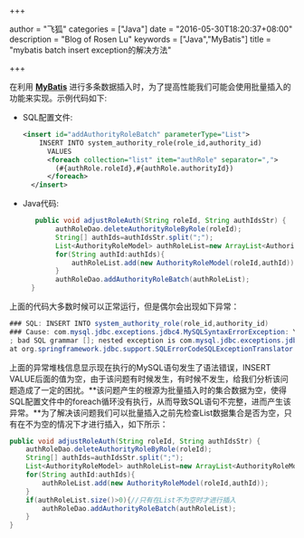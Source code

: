 +++

author = "飞狐"
categories = ["Java"]
date = "2016-05-30T18:20:37+08:00"
description = "Blog of Rosen Lu"
keywords = ["Java","MyBatis"]
title = "mybatis batch insert exception的解决方法"

+++

在利用 **[MyBatis](http://www.mybatis.org/mybatis-3/)** 进行多条数据插入时，为了提高性能我们可能会使用批量插入的功能来实现。示例代码如下:

* SQL配置文件:

	```xml
	<insert id="addAuthorityRoleBatch" parameterType="List">
	    INSERT INTO system_authority_role(role_id,authority_id)
	      VALUES
	      <foreach collection="list" item="authRole" separator=",">
	        (#{authRole.roleId},#{authRole.authorityId})
	      </foreach>
	  </insert>
	```

[//]:(设置前面的内容为summary)
<!--more-->

* Java代码:

	```java
	   public void adjustRoleAuth(String roleId, String authIdsStr) {
			authRoleDao.deleteAuthorityRoleByRole(roleId);
			String[] authIds=authIdsStr.split(";");
			List<AuthorityRoleModel> authRoleList=new ArrayList<AuthorityRoleModel>();
			for(String authId:authIds){
				authRoleList.add(new AuthorityRoleModel(roleId,authId));
			}
			authRoleDao.addAuthorityRoleBatch(authRoleList);
	  }
	```

上面的代码大多数时候可以正常运行，但是偶尔会出现如下异常：

```java
### SQL: INSERT INTO system_authority_role(role_id,authority_id)       VALUES
### Cause: com.mysql.jdbc.exceptions.jdbc4.MySQLSyntaxErrorException: You have an error in your SQL syntax; check the manual that corresponds to your MySQL server version for the right syntax to use near '' at line 2
; bad SQL grammar []; nested exception is com.mysql.jdbc.exceptions.jdbc4.MySQLSyntaxErrorException: You have an error in your SQL syntax; check the manual that corresponds to your MySQL server version for the right syntax to use near '' at line 2
at org.springframework.jdbc.support.SQLErrorCodeSQLExceptionTranslator.doTranslate(SQLErrorCodeSQLExceptionTranslator.java:233
```

上面的异常堆栈信息显示现在执行的MySQL语句发生了语法错误，INSERT VALUE后面的值为空，由于该问题有时候发生，有时候不发生，给我们分析该问题造成了一定的困扰。**该问题产生的根源为批量插入时的集合数据为空，使得SQL配置文件中的foreach循环没有执行，从而导致SQL语句不完整，进而产生该异常。**为了解决该问题我们可以批量插入之前先检查List数据集合是否为空，只有在不为空的情况下才进行插入，如下所示：

```java
public void adjustRoleAuth(String roleId, String authIdsStr) {
	authRoleDao.deleteAuthorityRoleByRole(roleId);
	String[] authIds=authIdsStr.split(";");
	List<AuthorityRoleModel> authRoleList=new ArrayList<AuthorityRoleModel>();
	for(String authId:authIds){
		authRoleList.add(new AuthorityRoleModel(roleId,authId));
	}
	if(authRoleList.size()>0){//只有在List不为空时才进行插入
		authRoleDao.addAuthorityRoleBatch(authRoleList);		
	}
}
```